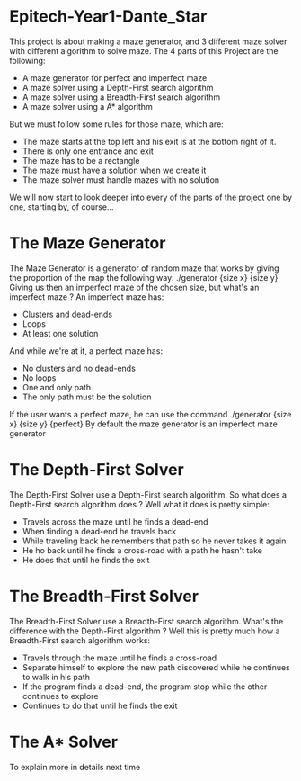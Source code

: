 # Epitech-Year1-Dante_Star

This project is about making a maze generator, and 3 different maze solver with different algorithm to solve maze.
The 4 parts of this Project are the following:
- A maze generator for perfect and imperfect maze
- A maze solver using a Depth-First search algorithm
- A maze solver using a Breadth-First search algorithm
- A maze solver using a A* algorithm

But we must follow some rules for those maze, which are:
- The maze starts at the top left and his exit is at the bottom right of it.
- There is only one entrance and exit
- The maze has to be a rectangle
- The maze must have a solution when we create it
- The maze solver must handle mazes with no solution

We will now start to look deeper into every of the parts of the project one by one, starting by, of course...

# The Maze Generator

The Maze Generator is a generator of random maze that works by giving the proportion of the map the following way:
./generator {size x} {size y}
Giving us then an imperfect maze of the chosen size, but what's an imperfect maze ?
An imperfect maze has:
- Clusters and dead-ends
- Loops
- At least one solution

And while we're at it, a perfect maze has:
- No clusters and no dead-ends
- No loops
- One and only path
- The only path must be the solution

If the user wants a perfect maze, he can use the command ./generator {size x} {size y} {perfect}
By default the maze generator is an imperfect maze generator

# The Depth-First Solver

The Depth-First Solver use a Depth-First search algorithm.
So what does a Depth-First search algorithm does ?
Well what it does is pretty simple:
- Travels across the maze until he finds a dead-end
- When finding a dead-end he travels back
- While traveling back he remembers that path so he never takes it again
- He ho back until he finds a cross-road with a path he hasn't take
- He does that until he finds the exit

# The Breadth-First Solver

The Breadth-First Solver use a Breadth-First search algorithm.
What's the difference with the Depth-First algorithm ?
Well this is pretty much how a Breadth-First search algorithm works:
- Travels through the maze until he finds a cross-road
- Separate himself to explore the new path discovered while he continues to walk in his path
- If the program finds a dead-end, the program stop while the other continues to explore
- Continues to do that until he finds the exit

# The A* Solver

To explain more in details next time

